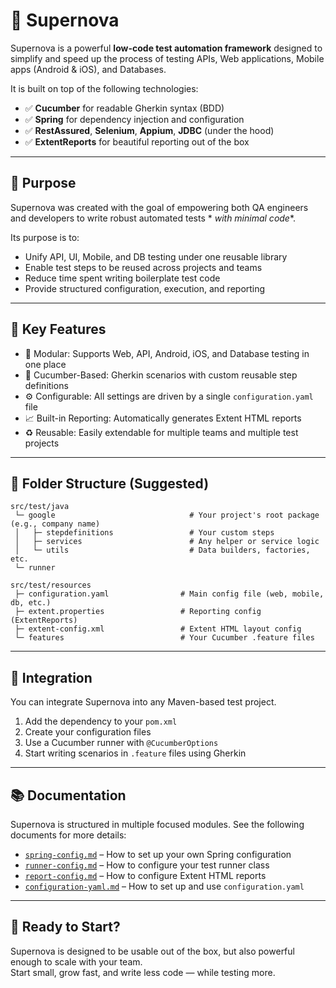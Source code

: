 # 🌟 Supernova

Supernova is a powerful **low-code test automation framework** designed to simplify and speed up the process of testing
APIs, Web applications, Mobile apps (Android & iOS), and Databases.

It is built on top of the following technologies:

- ✅ **Cucumber** for readable Gherkin syntax (BDD)
- ✅ **Spring** for dependency injection and configuration
- ✅ **RestAssured**, **Selenium**, **Appium**, **JDBC** (under the hood)
- ✅ **ExtentReports** for beautiful reporting out of the box

---

## 🎯 Purpose

Supernova was created with the goal of empowering both QA engineers and developers to write robust automated tests *
*with minimal code**.

Its purpose is to:

- Unify API, UI, Mobile, and DB testing under one reusable library
- Enable test steps to be reused across projects and teams
- Reduce time spent writing boilerplate test code
- Provide structured configuration, execution, and reporting

---

## 🧱 Key Features

- 🔌 Modular: Supports Web, API, Android, iOS, and Database testing in one place
- 🧪 Cucumber-Based: Gherkin scenarios with custom reusable step definitions
- ⚙️ Configurable: All settings are driven by a single `configuration.yaml` file
- 📈 Built-in Reporting: Automatically generates Extent HTML reports
- ♻️ Reusable: Easily extendable for multiple teams and multiple test projects

---

## 📂 Folder Structure (Suggested)

```
src/test/java
 └─ google                              # Your project's root package (e.g., company name)
 │   ├─ stepdefinitions                 # Your custom steps
 │   ├─ services                        # Any helper or service logic
 │   └─ utils                           # Data builders, factories, etc.
 └─ runner
 
src/test/resources
 ├─ configuration.yaml                # Main config file (web, mobile, db, etc.)
 ├─ extent.properties                 # Reporting config (ExtentReports)
 ├─ extent-config.xml                 # Extent HTML layout config
 └─ features                          # Your Cucumber .feature files
```

---

## 🧩 Integration

You can integrate Supernova into any Maven-based test project.

1. Add the dependency to your `pom.xml`
2. Create your configuration files
3. Use a Cucumber runner with `@CucumberOptions`
4. Start writing scenarios in `.feature` files using Gherkin

---

## 📚 Documentation

Supernova is structured in multiple focused modules. See the following documents for more details:

- [`spring-config.md`](spring-config.md) – How to set up your own Spring configuration
- [`runner-config.md`](runner-config.md) – How to configure your test runner class
- [`report-config.md`](report-config.md) – How to configure Extent HTML reports
- [`configuration-yaml.md`](configuration-yaml.md) – How to set up and use `configuration.yaml`

---

## 🚀 Ready to Start?

Supernova is designed to be usable out of the box, but also powerful enough to scale with your team.  
Start small, grow fast, and write less code — while testing more.

